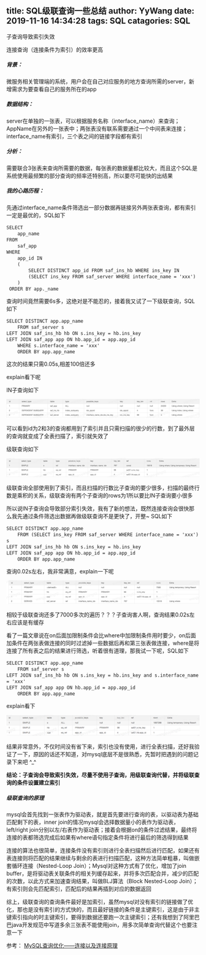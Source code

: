 title: SQL级联查询一些总结
author: YyWang
date: 2019-11-16 14:34:28
tags: SQL
catagories: SQL
---
子查询导致索引失效

连接查询（连接条件为索引）的效率更高

##### 背景：
微服务相关管理端的系统，用户会在自己对应服务的地方查询所需的server，新增需求为要查看自己的服务所在的app

##### 数据结构：
server在单独的一张表，可以根据服务名称（interface_name）来查询；AppName在另外的一张表中；两张表没有联系需要通过一个中间表来连接；interface_name有索引，三个表之间的链接字段都有索引

##### 分析：
需要联合3张表来查询所需要的数据，每张表的数据量都比较大，而且这个SQL是系统使用最频繁的部分查询的频率还特别高，所以要尽可能快的出结果

##### 我的心路历程：
先通过interface_name条件筛选出一部分数据再链接另外两张表查询，都有索引一定是最优的，SQL如下

```
SELECT
	app_name 
FROM
	saf_app 
WHERE
	app_id IN 
	( 
		SELECT DISTINCT app_id FROM saf_ins_hb WHERE ins_key IN 
		(SELECT ins_key FROM saf_server WHERE interface_name = 'xxx') 
	)
 ORDER BY app._name
```

查询时间竟然需要6s多，这绝对是不能忍的，接着我又试了一下级联查询，SQL如下

```
SELECT DISTINCT app.app_name 
	FROM saf_server s 
LEFT JOIN saf_ins_hb hb ON s.ins_key = hb.ins_key
LEFT JOIN saf_app app ON hb.app_id = app.app_id
	WHERE s.interface_name = 'xxx' 
	ORDER BY app.app_name
```

这次的结果只需0.05s,相差100倍还多

explain看下呢

IN子查询如下

![upload successful](/images/pasted-19.png)

可以看到id为2和3的查询都用到了索引并且只需扫描的很少的行数，到了最外层的查询就变成了全表扫描了，索引就失效了

级联查询如下

![upload successful](/images/pasted-18.png)

级联查询全部使用到了索引，而且扫描的行数比子查询的要少很多，扫描的最终行数是乘积的关系，级联查询有两个子查询的rows为1所以要比IN子查询要小很多

所以说IN子查询会导致部分索引失效，我有了新的想法，既然连接查询会很快那么我先通过条件筛选出数据再做级联查询不是更快了，开整~ SQL如下

```
SELECT DISTINCT app.app_name 
    FROM (SELECT ins_key FROM saf_server WHERE interface_name = 'xxx') s 
LEFT JOIN saf_ins_hb hb ON s.ins_key = hb.ins_key
LEFT JOIN saf_app app ON hb.app_id = app.app_id
    ORDER BY app.app_name
```
查询0.02s左右，我非常满意，explain一下呢

![upload successful](/images/pasted-17.png)

相较于级联查询还多了7000多次的遍历？？？子查询害人啊，查询结果0.02s左右应该是有缓存

看了一篇文章说在on后面加限制条件会比where中加限制条件用时要少，on后面加条件在两张表做连接的同时过滤掉一些数据后再和第三张表做连接，where是将连接了所有表之后的结果进行筛选，听着很有道理，那我试一下呢，SQL如下

```
SELECT DISTINCT app.app_name 
    FROM saf_server s 
LEFT JOIN saf_ins_hb hb ON s.ins_key = hb.ins_key and s.interface_name = 'xxx'
LEFT JOIN saf_app app ON hb.app_id = app.app_id
    ORDER BY app.app_name
```

explain看下

![upload successful](/images/pasted-16.png)

结果非常意外，不仅时间没有省下来，索引也没有使用，进行全表扫描，还好我验证了一下，原因的话还不知道，对mysql底层不是很熟悉，先暂时把遇到的问题记录下来吧 ^_^

**结论：子查询会导致索引失效，尽量不使用子查询，用级联查询代替，并将级联查询的条件设置建立索引**

##### 级联查询的原理
mysql会首先找到一张表作为驱动表，就是首先要进行查询的表，以驱动表为基础匹配剩下的表，inner join的情况mysql会选择数据量小的表作为驱动表，left/right join分别以左/右表作为驱动表；接着会根据on的条件过滤结果，最终将连接的表都筛选完成后如果有where语句指定条件将进行最后的筛选得到结果

连接的算法也很简单，连接条件没有索引则进行全表扫描然后进行匹配，如果还有表连接则将匹配的结果继续与剩余的表进行扫描匹配，这种方法简单粗暴，叫做嵌套循环连接（Nested-Loop Join）；Mysql对这种方式有了优化，增加了join buffer，是将驱动表关联条件的相关列缓存起来，并将多次匹配合并，减少的匹配的次数，以此方式来加速查询结果，叫做BLJ算法（Block Nested-Loop Join）；有索引则会先匹配索引，匹配后的结果再插到对应的数据返回

综上，级联查询的查询条件最好是加索引，虽然mysql对没有索引的链接做了优化，那也是没有索引的方式快的，而且最好链接的条件是主键索引，这是由于非主键索引指向的时主键索引，要得到数据还要跑一次主键索引；还有我想到了阿里巴巴java开发规范中写道多余三张表不能使用join，用多次简单查询代替这个也要注意一下

参考： [MySQL查询优化——连接以及连接原理](https://www.jianshu.com/p/048d93d3ee54)

